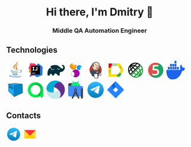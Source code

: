 <h1 align="center">Hi there, I'm Dmitry 👋</h1>
<h3 align="center">Middle QA Automation Engineer</h3>

## Technologies

<p align="left">
<img src="icons/Java.svg" width="50" height="50"  alt="Java"/></a>
<img src="icons/Idea.svg" width="50" height="50"  alt="IDEA"/></a>
<img src="icons/Gradle.svg" width="50" height="50"  alt="Gradle"/></a>
<img src="icons/Selenide.svg" width="50" height="50"  alt="Selenide"/></a>
<img src="icons/Jenkins.svg" width="50" height="50"  alt="Jenkins"/></a>
<img src="icons/Allure_Report.svg" width="50" height="50"  alt="Allure_Report"/></a>
<img src="icons/RestAssured.svg" width="50" height="50"  alt="RestAssured"/></a>
<img src="icons/Junit5.svg" width="50" height="50"  alt="JUnit 5"/></a>
<img src="icons/Docker.svg" width="50" height="50"  alt="Docker"/></a>
<img src="icons/Selenoid.svg" width="50" height="50"  alt="Selenoid"/></a>
<img src="icons/Allure_TO.svg" width="50" height="50"  alt="Allure TestOps"/></a>
<img src="icons/Appium.svg" width="50" height="50"  alt="Appium"/></a>
<img src="icons/android.svg" width="50" height="50"  alt="android"/></a>
<img src="icons/Telegram.svg" width="50" height="50"  alt="telegram"/></a>
<img src="icons/Jira.png" width="50" height="50"  alt="jira"/></a>
</p>

## Contacts
<p align="left">
<a href="https://t.me/the_aerosmith" target="blank"><img align="center" src="icons/Telegram.svg" alt="the_aerosmith" height="40" width="40" /></a>
<a href="mailto:domanovdi@yandex.ru" target="blank"><img align="center" src="icons/Yandex_Mail.svg" alt="domanovdi@yandex.ru" height="40" width="40" /></a>
</p>


